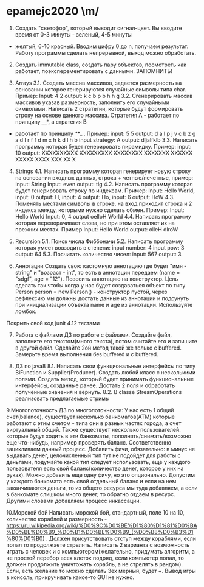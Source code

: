 # epamejc2020 \m/

1. Создать "светофор", который выводит сигнал-цвет.
Вы вводите время от 0-3 минуты - зеленый, 4-5 минуты 
- желтый, 6-10 красный. Вводим цифру 0 до n, получаем
результат. Работу программы сделать непрерывной, выход
можно обработать.

2. Создать immutable class, создать пару объектов, посмотреть как работает,
поэксперементировать с данными. ЗАПОМНИТЬ!

3. Arrays 
3.1. Создать массив массивов, задается размерность на основании которое
генерируются случайные символы типа char. Пример:
Input: 4 2
output:
k c 
b p 
b h 
h g 
3.2. Сгенерировать массив массивов указав размерность, заполнить его случайными
символами. Написать 2 стратегии, которые будут формировать строку на основе
данного массива. Стратегия А - работает по принципу *_*_*, а стратегия B 
- работает по принципу _*_*_ . Пример:
input: 5 5
output: 
d a l p j 
v c b z g 
a d l r f 
f d m x h 
k d l h b 
input strategy: A
output: dljalfklb
3.3. Написать программу которая будет генерировать пирамидку. Пример:
input: 10
output: 
XXXXXXXXXX
XXXXXXXXX
XXXXXXXX
XXXXXXX
XXXXXX
XXXXX
XXXX
XXX
XX
X

4. Strings
4.1. Написать программу которая генерирует новую строку на основании входных
данных, строка + четные/нечетные, пример:
Input: String        Input: even        output: tig
4.2. Написать программу которая будет генерировать строку по индексам.
Пример:
Input: Hello World,     
input: 0  output: H, 
input: 4  output: Ho, 
input: 6 output: HoW
4.3. Поменять местами символы в строке, на вход приходит строка и 2 индекса 
между, которыми нужно сделать обмен. Пример:
Input: Hello World
Input: 0, 4
output oelloH World
4.4. Написать программу которая переворачивает слова, но при этом оставляет 
их на прежних местах. Пример
Input: Hello World
output: olleH dlroW

5. Recursion
5.1. Поиск числа Фиббоначи
5.2. Написать программу которая умеет вовзодить в степени:
input number: 4
input pow: 3
output: 64
5.3.  Посчитать количество чисел:
input: 567
output: 3

6. Аннотации
Создать свою кастомную аннотацию где будет "имя - string" и "возраст - int",
то есть в аннотации передаем (name = "sdgf", age = "12"). Повесить аннотацию
на конструктор. Цель сделать так чтобы когда у нас будет создаваться объект
по типу Person person = new Person() - конструктор пустой, через рефлексию мы
должны достать данные из аннотации и подсунуть при инициализации объекта name
и age из аннотации. Используйте ломбок.

Покрыть свой код junit 4.12 тестами

7. Работа с файлами
ДЗ по работе с файлами. Создайте файл, заполните его текстом(много текста), потом считайте его и запишите 
в другой файл. Сделайте 2ой метод такой же  только с buffered. Замерьте время выполнения без buffered и c buffered.

8. ДЗ по java8
8.1. Написать свои функциональные интерфейсы по типу BiFunction и Supplier(Producer).
Создать любой класс с несколькими полями. Создать метод, который будет принимать
функциональные интерфейсы, созданные ранее. Достать 2 поля и обработать полученные значения и вернуть.
8.2. В classe StreamOperations реализовать предлагаемые стримы

9.Многопоточность
ДЗ по многопоточности:
У нас есть 1 общий счет(balance), существует несколько банкоматов(ATM) которые работают с этим счетом - типа они
в разных частях города, а счет виртуальный общий. Также существует несколько пользователей. которые будут ходить
в эти банкоматы, пополнять/снимать/возможно еще что-нибудь, например проверять баланс. Соответственно зацикливаем
данный процесс. Добавить фичи, обязательно: в минус не выдавать денег, целочисленный тип тут не подойдет для работы
с деньгами, подумайте какой тип следует использовать, еще у каждого пользователя есть свой баланс(количество денег,
которое у них на руках).
Можно добавить еще одну фичу, но это опционально. Допустим у каждого банкомата есть свой отдельный баланс и если
на нем заканчиваются деньги, то из общего ресурса мы туда добавляем, а если в банкомате слишком много денег, то
обратно отдаем в ресурс. Другими словами добавляем процесс инкассации.

10.Морской бой
Написать морской бой, стандартный, поле 10 на 10, количество кораблей и размерность - 
https://ru.wikipedia.org/wiki/%D0%9C%D0%BE%D1%80%D1%81%D0%BA%D0%BE%D0%B9_%D0%B1%D0%BE%D0%B9_(%D0%B8%D0%B3%D1%80%D0%B0) .
 Должен присутствовать отступ между кораблями, если попал то продолжаете стрелять. Написать 2 варианта с возможность
 играть с человек и с компьютером(желательно, придумать алгоритм, а не простой перебор всех клеток подряд, если компьютер
 попал, то должен продолжить уничтожать корабль, а не стрелять в рандом). Если, есть желание то можно сделать 3ех мерный,
 будет +. Вывод игры в консоль, прикручивать какое-то GUI не нужно.